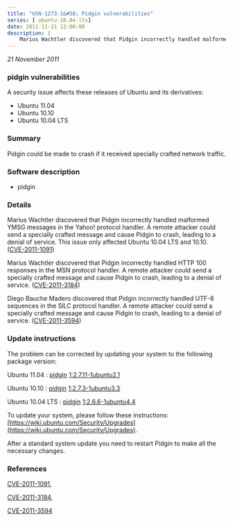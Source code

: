 ```yaml
---
title: "USN-1273-1&#58; Pidgin vulnerabilities"
series: [ ubuntu-10.04-lts]
date: 2011-11-21 12:00:00
description: |
    Marius Wachtler discovered that Pidgin incorrectly handled malformed YMSG messages in the Yahoo! protocol handler. A remote attacker could send a specially crafted message and cause Pidgin to crash, leading to a denial of service. This issue only affected Ubuntu 10.04 LTS and 10.10. ([CVE-2011-1091](http://people.ubuntu.com/~ubuntu-security/cve/CVE-2011-1091))
--- 
```

 
 

*21 November 2011*

### pidgin vulnerabilities

A security issue affects these releases of Ubuntu and its derivatives:

* Ubuntu 11.04
* Ubuntu 10.10
* Ubuntu 10.04 LTS

### Summary

Pidgin could be made to crash if it received specially crafted network traffic.

### Software description

* pidgin 

### Details

Marius Wachtler discovered that Pidgin incorrectly handled malformed YMSG messages in the Yahoo! protocol handler. A remote attacker could send a specially crafted message and cause Pidgin to crash, leading to a denial of service. This issue only affected Ubuntu 10.04 LTS and 10.10. ([CVE-2011-1091](http://people.ubuntu.com/~ubuntu-security/cve/CVE-2011-1091))

Marius Wachtler discovered that Pidgin incorrectly handled HTTP 100 responses in the MSN protocol handler. A remote attacker could send a specially crafted message and cause Pidgin to crash, leading to a denial of service. ([CVE-2011-3184](http://people.ubuntu.com/~ubuntu-security/cve/CVE-2011-3184))

Diego Bauche Madero discovered that Pidgin incorrectly handled UTF-8 sequences in the SILC protocol handler. A remote attacker could send a specially crafted message and cause Pidgin to crash, leading to a denial of service. ([CVE-2011-3594](http://people.ubuntu.com/~ubuntu-security/cve/CVE-2011-3594)) 

### Update instructions

The problem can be corrected by updating your system to the following package version:

Ubuntu 11.04
 : [pidgin](https://launchpad.net/ubuntu/+source/pidgin) <span> [1:2.7.11-1ubuntu2.1](https://launchpad.net/ubuntu/+source/pidgin/1:2.7.11-1ubuntu2.1) </span> 

Ubuntu 10.10
 : [pidgin](https://launchpad.net/ubuntu/+source/pidgin) <span> [1:2.7.3-1ubuntu3.3](https://launchpad.net/ubuntu/+source/pidgin/1:2.7.3-1ubuntu3.3) </span> 

Ubuntu 10.04 LTS
 : [pidgin](https://launchpad.net/ubuntu/+source/pidgin) <span> [1:2.6.6-1ubuntu4.4](https://launchpad.net/ubuntu/+source/pidgin/1:2.6.6-1ubuntu4.4) </span> 

To update your system, please follow these instructions: [https://wiki.ubuntu.com/Security/Upgrades](https://wiki.ubuntu.com/Security/Upgrades).

After a standard system update you need to restart Pidgin to make all the necessary changes. 

### References

 
 [CVE-2011-1091](http://people.ubuntu.com/~ubuntu-security/cve/CVE-2011-1091), 

 [CVE-2011-3184](http://people.ubuntu.com/~ubuntu-security/cve/CVE-2011-3184), 

 [CVE-2011-3594](http://people.ubuntu.com/~ubuntu-security/cve/CVE-2011-3594)
 

